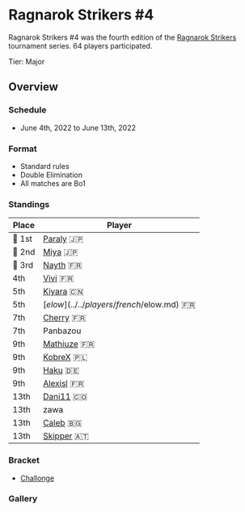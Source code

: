 # Ragnarok Strikers #4

Ragnarok Strikers #4 was the fourth edition of the [Ragnarok Strikers](ragnamain.md) tournament series.
64 players participated.

Tier: Major

## Overview

### Schedule
- June 4th, 2022 to June 13th, 2022

### Format
- Standard rules
- Double Elimination
- All matches are Bo1

### Standings

|Place|Player|
|-|-|
|:1st_place_medal: 1st|[Paraly](../../players/japanese/paraly.md) :jp:|
|:2nd_place_medal: 2nd|[Miya](../../players/japanese/miya.md) :jp:|
|:3rd_place_medal: 3rd|[Nayth](../../players/french/nayth.md) :fr:|
|4th|[Vivi](../../players/french/vivi.md) :fr:|
|5th|[Kiyara](../../players/chinese/kiyara.md) :cn:|
|5th|[$elow](../../players/french/$elow.md) :fr:|
|7th|[Cherry](../../players/french/cherry.md) :fr:|
|7th|Panbazou|
|9th|[Mathiuze](../../players/french/mathiuze.md) :fr:|
|9th|[KobreX](../../players/polish/kobr3x.md) :poland:|
|9th|[Haku](../../players/german/haku.md) :de:|
|9th|[Alexisl](../../players/french/alexisl.md) :fr:|
|13th|[Dani11](../../players/colombian/dani11.md) :colombia:|
|13th|zawa
|13th|[Caleb](../../players/bulgarian/caleb.md) :bulgaria:|
|13th|[Skipper](../../players/austrian/skipper.md) :austria:|

### Bracket
- [Challonge](https://challonge.com/bme7jknv)

### Gallery
